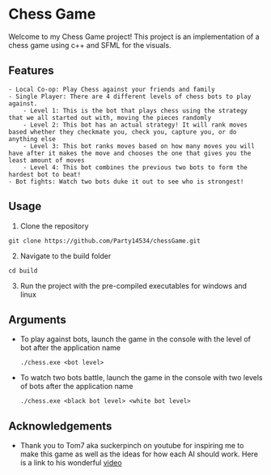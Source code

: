 # Chess Game
Welcome to my Chess Game project! This project is an implementation of a chess game using c++ and SFML for the visuals.

## Features
    - Local Co-op: Play Chess against your friends and family
    - Single Player: There are 4 different levels of chess bots to play against.
        - Level 1: This is the bot that plays chess using the strategy that we all started out with, moving the pieces randomly
        - Level 2: This bot has an actual strategy! It will rank moves based whether they checkmate you, check you, capture you, or do anything else
        - Level 3: This bot ranks moves based on how many moves you will have after it makes the move and chooses the one that gives you the least amount of moves
        - Level 4: This bot combines the previous two bots to form the hardest bot to beat!
    - Bot fights: Watch two bots duke it out to see who is strongest!

## Usage
1. Clone the repository
```console
git clone https://github.com/Party14534/chessGame.git
```

2. Navigate to the build folder
```console
cd build
```

3. Run the project with the pre-compiled executables for windows and linux

## Arguments
- To play against bots, launch the game in the console with the level of bot after the application name
    ```console
    ./chess.exe <bot level>
    ```
- To watch two bots battle, launch the game in the console with two levels of bots after the application name
    ```console
    ./chess.exe <black bot level> <white bot level>
    ```

## Acknowledgements
- Thank you to Tom7 aka suckerpinch on youtube for inspiring me to make this game as well as the ideas for how each AI should work. Here is a link to his wonderful [video](https://youtu.be/DpXy041BIlA?si=14lR3zDQuJ_fEKbS)
